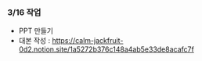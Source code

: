 ### 3/16 작업
- PPT 만들기
- 대본 작성 :  https://calm-jackfruit-0d2.notion.site/1a5272b376c148a4ab5e33de8acafc7f